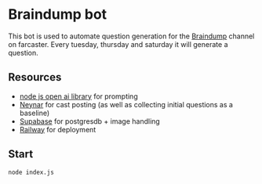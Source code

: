 # Braindump bot
This bot is used to automate question generation for the [Braindump](https://warpcast.com/~/channel/braindump) channel on farcaster. Every tuesday, thursday and saturday it will generate a question.

## Resources
- [node js open ai library](https://github.com/openai/openai-node) for prompting
- [Neynar](https://neynar.com/) for cast posting (as well as collecting initial questions as a baseline)
- [Supabase](https://supabase.com/) for postgresdb + image handling
- [Railway](https://railway.app?referralCode=aKwJhG) for deployment




## Start
```node index.js```
